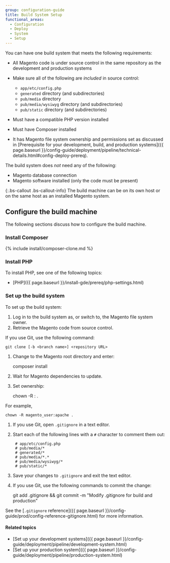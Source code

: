 ```yaml
---
group: configuration-guide
title: Build System Setup
functional_areas:
  - Configuration
  - Deploy
  - System
  - Setup
---
```


You can have one build system that meets the following requirements:

* All Magento code is under source control in the same repository as the development and production systems
* Make sure all of the following are _included_ in source control:

  * `app/etc/config.php`
  * `generated` directory (and subdirectories)
  * `pub/media` directory
  * `pub/media/wysiwyg` directory (and subdirectories)
  * `pub/static` directory (and subdirectories)
* Must have a compatible PHP version installed
* Must have Composer installed
* It has Magento file system ownership and permissions set as discussed in [Prerequisite for your development, build, and production systems]({{ page.baseurl }}/config-guide/deployment/pipeline/technical-details.html#config-deploy-prereq).

The build system does _not_ need any of the following:

* Magento database connection
* Magento software installed (only the code must be present)

{:.bs-callout .bs-callout-info}
The build machine can be on its own host or on the same host as an installed Magento system.

## Configure the build machine

The following sections discuss how to configure the build machine.

### Install Composer

{% include install/composer-clone.md %}

### Install PHP

To install PHP, see one of the following topics:

* [PHP]({{ page.baseurl }}/install-gde/prereq/php-settings.html)

### Set up the build system

To set up the build system:

1. Log in to the build system as, or switch to, the Magento file system owner.
1. Retrieve the Magento code from source control.

  If you use Git, use the following command:

    git clone [-b <branch name>] <repository URL>
1. Change to the Magento root directory and enter:

    composer install
1. Wait for Magento dependencies to update.
1. Set ownership:

    chown -R <magento file system owner name>:<web server username> .

  For example,

    chown -R magento_user:apache .

1. If you use Git, open `.gitignore` in a text editor.
1. Start each of the following lines with a `#` character to comment them out:

   ```text
    # app/etc/config.php
    # pub/media/*
    # generated/*
    # pub/media/*.*
    # pub/media/wysiwyg/*
    # pub/static/*
   ```

1. Save your changes to `.gitignore` and exit the text editor.
1. If you use Git, use the following commands to commit the change:

    git add .gitignore && git commit -m "Modify .gitignore for build and production"

  See the [`.gitignore` reference]({{ page.baseurl }}/config-guide/prod/config-reference-gitignore.html) for more information.

#### Related topics

* [Set up your development systems]({{ page.baseurl }}/config-guide/deployment/pipeline/development-system.html)
* [Set up your production system]({{ page.baseurl }}/config-guide/deployment/pipeline/production-system.html)
